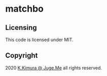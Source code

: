 # matchbo


## Licensing

This code is licensed under MIT.


## Copyright

2020  [K.Kimura @ Juge.Me](https://github.com/dotnsf) all rights reserved.

